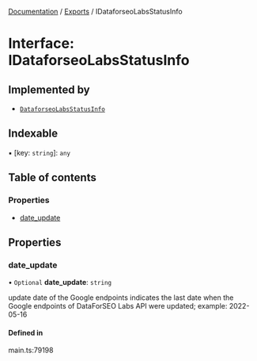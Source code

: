 [Documentation](../README.md) / [Exports](../modules.md) / IDataforseoLabsStatusInfo

# Interface: IDataforseoLabsStatusInfo

## Implemented by

- [`DataforseoLabsStatusInfo`](../classes/DataforseoLabsStatusInfo.md)

## Indexable

▪ [key: `string`]: `any`

## Table of contents

### Properties

- [date\_update](IDataforseoLabsStatusInfo.md#date_update)

## Properties

### date\_update

• `Optional` **date\_update**: `string`

update date of the Google endpoints
indicates the last date when the Google endpoints of DataForSEO Labs API were updated;
example:
2022-05-16

#### Defined in

main.ts:79198
